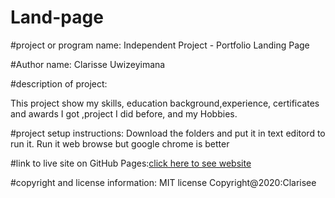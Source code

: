 # Land-page
#project or program name:
Independent Project - Portfolio Landing Page

#Author name: Clarisse Uwizeyimana

#description of project:

This project show my skills, education background,experience, certificates and awards I got ,project I did before, and my Hobbies.

#project setup instructions: 
Download the folders and put it in text editord to run it. Run it web browse but google chrome is better

#link to live site on GitHub Pages:[click here to see website](https://clarisse-3924.github.io/Land-page/)

#copyright and license information:
MIT license
Copyright@2020:Clarisee

